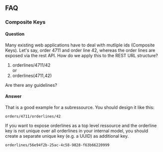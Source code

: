 ## FAQ

### Composite Keys
#### Question
Many existing web applications have to deal with mutliple ids (Composite Keys). 
Let's say, order 4711 and order line 42, whereas the order lines are exposed via the rest API.
How do we apply this to the REST URL structure?

1) orderlines/4711/42    
    or   
2) orderlines(4711,42)   

Are there any guidelines?

#### Answer
That is a good example for a subressource.
You should design it like this:
   
	orders/4711/orderlines/42

If you want to expose orderlines as a top level ressource and the orderline key is not unique over all orderlines in your internal model, 
you should create a separate unique key (e.g. a UUID) as additional key.

	orderlines/56e94f2b-25ac-4c58-9828-f63b66220999
